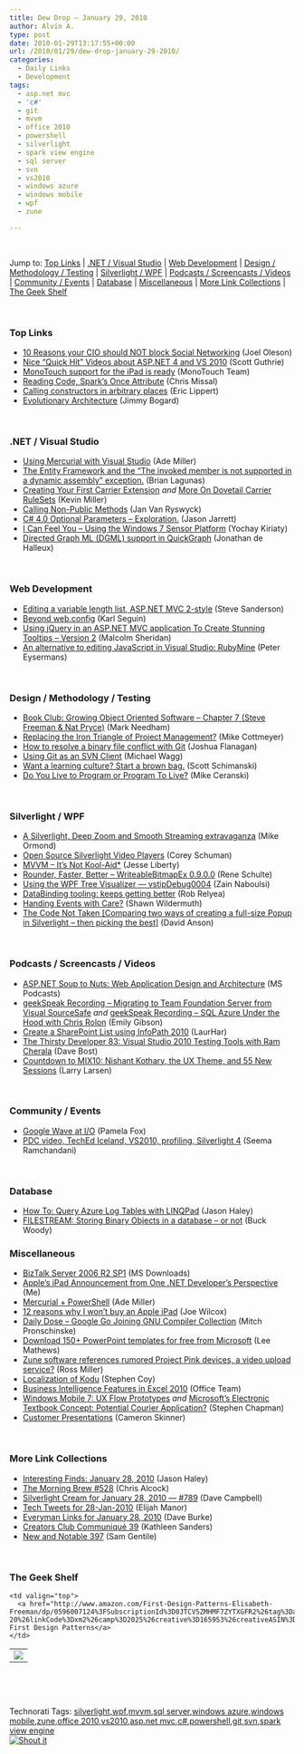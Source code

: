 ```yaml
---
title: Dew Drop – January 29, 2010
author: Alvin A.
type: post
date: 2010-01-29T13:17:55+00:00
url: /2010/01/29/dew-drop-january-29-2010/
categories:
  - Daily Links
  - Development
tags:
  - asp.net mvc
  - 'c#'
  - git
  - mvvm
  - office 2010
  - powershell
  - silverlight
  - spark view engine
  - sql server
  - svn
  - vs2010
  - windows azure
  - windows mobile
  - wpf
  - zune

---
```

&#160;

Jump to: [Top Links][1] | [.NET / Visual Studio][2] | [Web Development][3] | [Design / Methodology / Testing][4] | [Silverlight / WPF][5] | [Podcasts / Screencasts / Videos][6] | [Community / Events][7] | [Database][8] | [Miscellaneous][9] | [More Link Collections][10] | [The Geek Shelf][11] 

&#160;

### <a name="top"></a>Top Links

  * [10 Reasons your CIO should NOT block Social Networking][12] (Joel Oleson)
  * [Nice “Quick Hit” Videos about ASP.NET 4 and VS 2010][13] (Scott Guthrie)
  * [MonoTouch support for the iPad is ready][14] (MonoTouch Team)
  * [Reading Code, Spark’s Once Attribute][15] (Chris Missal)
  * [Calling constructors in arbitrary places][16] (Eric Lippert)
  * [Evolutionary Architecture][17] (Jimmy Bogard)

&#160;

### <a name="dotnet"></a>.NET / Visual Studio

  * [Using Mercurial with Visual Studio][18] (Ade Miller)
  * [The Entity Framework and the “The invoked member is not supported in a dynamic assembly” exception.][19] (Brian Lagunas)
  * [Creating Your First Carrier Extension][20] _and_&#160;[More On Dovetail Carrier RuleSets][21] (Kevin Miller)
  * [Calling Non-Public Methods][22] (Jan Van Ryswyck)
  * [C# 4.0 Optional Parameters – Exploration.][23] (Jason Jarrett)
  * [I Can Feel You – Using the Windows 7 Sensor Platform][24] (Yochay Kiriaty)
  * [Directed Graph ML (DGML) support in QuickGraph][25] (Jonathan de Halleux)

&#160;

### <a name="web"></a>Web Development

  * [Editing a variable length list, ASP.NET MVC 2-style][26] (Steve Sanderson)
  * [Beyond web.config][27] (Karl Seguin)
  * [Using jQuery in an ASP.NET MVC application To Create Stunning Tooltips &#8211; Version 2][28] (Malcolm Sheridan)
  * [An alternative to editing JavaScript in Visual Studio: RubyMine][29] (Peter Eysermans)

&#160;

### <a name="design"></a>Design / Methodology / Testing

  * [Book Club: Growing Object Oriented Software – Chapter 7 (Steve Freeman & Nat Pryce)][30] (Mark Needham)
  * [Replacing the Iron Triangle of Project Management?][31] (Mike Cottmeyer)
  * [How to resolve a binary file conflict with Git][32] (Joshua Flanagan)
  * [Using Git as an SVN Client][33] (Michael Wagg)
  * [Want a learning culture? Start a brown bag.][34] (Scott Schimanski)
  * [Do You Live to Program or Program To Live?][35] (Mike Ceranski)

&#160;

### <a name="silverlight"></a>Silverlight / WPF

  * [A Silverlight, Deep Zoom and Smooth Streaming extravaganza][36] (Mike Ormond)
  * [Open Source Silverlight Video Players][37] (Corey Schuman)
  * [MVVM – It’s Not Kool-Aid*][38] (Jesse Liberty)
  * [Rounder, Faster, Better &#8211; WriteableBitmapEx 0.9.0.0][39] (Rene Schulte)
  * [Using the WPF Tree Visualizer &#8212; vstipDebug0004][40] (Zain Naboulsi)
  * [DataBinding tooling: keeps getting better][41] (Rob Relyea)
  * [Handing Events with Care?][42] (Shawn Wildermuth)
  * [The Code Not Taken [Comparing two ways of creating a full-size Popup in Silverlight &#8211; then picking the best]][43] (David Anson)

&#160;

### <a name="podcasts"></a>Podcasts / Screencasts / Videos

  * [ASP.NET Soup to Nuts: Web Application Design and Architecture][44] (MS Podcasts)
  * [geekSpeak Recording &#8211; Migrating to Team Foundation Server from Visual SourceSafe][45] _and_&#160;[geekSpeak Recording &#8211; SQL Azure Under the Hood with Chris Rolon][46] (Emily Gibson)
  * [Create a SharePoint List using InfoPath 2010][47] (LaurHar)
  * [The Thirsty Developer 83: Visual Studio 2010 Testing Tools with Ram Cherala][48] (Dave Bost)
  * [Countdown to MIX10: Nishant Kothary, the UX Theme, and 55 New Sessions][49] (Larry Larsen)

&#160;

### <a name="events"></a>Community / Events

  * [Google Wave at I/O][50] (Pamela Fox)
  * [PDC video, TechEd Iceland, VS2010, profiling, Silverlight 4][51] (Seema Ramchandani)

&#160;

### <a name="db"></a>Database

  * [How To: Query Azure Log Tables with LINQPad][52] (Jason Haley)
  * [FILESTREAM: Storing Binary Objects in a database – or not][53] (Buck Woody)

<a name="sp"></a>

### <a name="misc"></a>Miscellaneous

  * [BizTalk Server 2006 R2 SP1][54] (MS Downloads)
  * [Apple’s iPad Announcement from One .NET Developer’s Perspective][55] (Me)
  * [Mercurial + PowerShell][56] (Ade Miller)
  * [12 reasons why I won&#8217;t buy an Apple iPad][57] (Joe Wilcox)
  * [Daily Dose &#8211; Google Go Joining GNU Compiler Collection][58] (Mitch Pronschinske)
  * [Download 150+ PowerPoint templates for free from Microsoft][59] (Lee Mathews)
  * [Zune software references rumored Project Pink devices, a video upload service?][60] (Ross Miller)
  * [Localization of Kodu][61] (Stephen Coy)
  * [Business Intelligence Features in Excel 2010][62] (Office Team)
  * [Windows Mobile 7: UX Flow Prototypes][63] _and_&#160;[Microsoft’s Electronic Textbook Concept: Potential Courier Application?][64] (Stephen Chapman)
  * [Customer Presentations][65] (Cameron Skinner)

&#160;

### <a name="links"></a>More Link Collections

  * [Interesting Finds: January 28, 2010][66] (Jason Haley)
  * [The Morning Brew #528][67] (Chris Alcock)
  * [Silverlight Cream for January 28, 2010 &#8212; #789][68] (Dave Campbell)
  * [Tech Tweets for 28-Jan-2010][69] (Elijah Manor)
  * [Everyman Links for January 28, 2010][70] (Dave Burke)
  * [Creators Club Communiqué 39][71] (Kathleen Sanders)
  * [New and Notable 397][72] (Sam Gentile)

&#160;

### <a name="shelf"></a>The Geek Shelf

<table border="0" cellspacing="0" cellpadding="0">
  <tr>
    <td>
      <img data-recalc-dims="1" decoding="async" src="https://i0.wp.com/ecx.images-amazon.com/images/I/51LSqrgoT1L._SL160_.jpg?w=660" />
    </td>
    
    <td valign="top">
      <a href="http://www.amazon.com/First-Design-Patterns-Elisabeth-Freeman/dp/0596007124%3FSubscriptionId%3D0JTCV5ZMHMF7ZYTXGFR2%26tag%3Dalvinashcraft-20%26linkCode%3Dxm2%26camp%3D2025%26creative%3D165953%26creativeASIN%3D0596007124">Head First Design Patterns</a>
    </td>
  </tr>
</table>

&#160;

<div style="padding-bottom: 0px; margin: 0px; padding-left: 0px; padding-right: 0px; display: inline; float: none; padding-top: 0px" id="scid:C16BAC14-9A3D-4c50-9394-FBFEF7A93539:3ee87a7b-c5cb-4eed-85bb-868942aca14b" class="wlWriterSmartContent">
  <!--dotnetkickit-->
</div>

&#160;

<div style="padding-bottom: 0px; margin: 0px; padding-left: 0px; padding-right: 0px; display: inline; float: none; padding-top: 0px" id="scid:0767317B-992E-4b12-91E0-4F059A8CECA8:b6bb0771-7864-40ee-8d45-c622da44b4d4" class="wlWriterSmartContent">
  Technorati Tags: <a href="http://technorati.com/tags/silverlight" rel="tag">silverlight</a>,<a href="http://technorati.com/tags/wpf" rel="tag">wpf</a>,<a href="http://technorati.com/tags/mvvm" rel="tag">mvvm</a>,<a href="http://technorati.com/tags/sql+server" rel="tag">sql server</a>,<a href="http://technorati.com/tags/windows+azure" rel="tag">windows azure</a>,<a href="http://technorati.com/tags/windows+mobile" rel="tag">windows mobile</a>,<a href="http://technorati.com/tags/zune" rel="tag">zune</a>,<a href="http://technorati.com/tags/office+2010" rel="tag">office 2010</a>,<a href="http://technorati.com/tags/vs2010" rel="tag">vs2010</a>,<a href="http://technorati.com/tags/asp.net+mvc" rel="tag">asp.net mvc</a>,<a href="http://technorati.com/tags/c%23" rel="tag">c#</a>,<a href="http://technorati.com/tags/powershell" rel="tag">powershell</a>,<a href="http://technorati.com/tags/git" rel="tag">git</a>,<a href="http://technorati.com/tags/svn" rel="tag">svn</a>,<a href="http://technorati.com/tags/spark+view+engine" rel="tag">spark view engine</a>
</div>

<div class="wlWriterHeaderFooter" style="margin:0px; padding:0px 0px 0px 0px;">
  <div class="shoutIt">
    <a rev="vote-for" href="http://dotnetshoutout.com/Submit?url=http%3a%2f%2fwww.alvinashcraft.com%2f2010%2f01%2f29%2fdew-drop-january-29-2010%2f&title=Dew+Drop+-+January+29%2c+2010"><img decoding="async" alt="Shout it" src="http://dotnetshoutout.com/image.axd?url=https://morningdew-bpc6g3a0fgaxdxcu.eastus2-01.azurewebsites.net/2010/01/29/dew-drop-january-29-2010/" style="border:0px" /></a>
  </div>
</div>

 [1]: https://morningdew-bpc6g3a0fgaxdxcu.eastus2-01.azurewebsites.net/#top
 [2]: https://morningdew-bpc6g3a0fgaxdxcu.eastus2-01.azurewebsites.net/#dotnet
 [3]: https://morningdew-bpc6g3a0fgaxdxcu.eastus2-01.azurewebsites.net/#web
 [4]: https://morningdew-bpc6g3a0fgaxdxcu.eastus2-01.azurewebsites.net/#design
 [5]: https://morningdew-bpc6g3a0fgaxdxcu.eastus2-01.azurewebsites.net/#silverlight
 [6]: https://morningdew-bpc6g3a0fgaxdxcu.eastus2-01.azurewebsites.net/#podcasts
 [7]: https://morningdew-bpc6g3a0fgaxdxcu.eastus2-01.azurewebsites.net/#events
 [8]: https://morningdew-bpc6g3a0fgaxdxcu.eastus2-01.azurewebsites.net/#db
 [9]: https://morningdew-bpc6g3a0fgaxdxcu.eastus2-01.azurewebsites.net/#misc
 [10]: https://morningdew-bpc6g3a0fgaxdxcu.eastus2-01.azurewebsites.net/#links
 [11]: https://morningdew-bpc6g3a0fgaxdxcu.eastus2-01.azurewebsites.net/#shelf
 [12]: http://feedproxy.google.com/~r/JoelsSharepointLand/~3/RJNaGh8gcPQ/ViewPost.aspx
 [13]: http://weblogs.asp.net/scottgu/archive/2010/01/28/nice-quick-hit-videos-about-asp-net-4-and-vs-2010.aspx
 [14]: http://www.mono-project.com/newstouch/archive/2010/Jan-28.html
 [15]: http://feedproxy.google.com/~r/LosTechies/~3/pgA75U6LhJo/reading-code-spark-s-once-attribute.aspx
 [16]: http://blogs.msdn.com/ericlippert/archive/2010/01/28/calling-constructors-in-arbitrary-places.aspx
 [17]: http://feedproxy.google.com/~r/LosTechies/~3/2g_hN_jTAGc/evolutionary-architecture.aspx
 [18]: http://www.ademiller.com/blogs/tech/2010/01/using-mercurial-with-visual-studio/?&owa_from=feed&owa_sid=
 [19]: http://elegantcode.com/2010/01/28/the-entity-framework-and-the-the-invoked-member-is-not-supported-in-a-dynamic-assembly-exception/
 [20]: http://feedproxy.google.com/~r/KevinMiller/~3/DytzWr6g2hg/creating-your-first-carrier-extension.aspx
 [21]: http://feedproxy.google.com/~r/KevinMiller/~3/OZ8DDTgy4GA/more-on-dovetail-carrier-rulesets.aspx
 [22]: http://elegantcode.com/2010/01/28/calling-non-public-methods/
 [23]: http://elegantcode.com/2010/01/28/c-4-0-optional-parameters-exploration/
 [24]: http://windowsteamblog.com/blogs/developers/archive/2010/01/28/i-can-feel-you-using-the-windows-7-sensor-platform.aspx
 [25]: http://feedproxy.google.com/~r/PelisFarm/~3/9KHKq8r9_KI/DirectedGraphMLDGMLSupportInQuickGraph.aspx
 [26]: http://feeds.codeville.net/~r/SteveCodeville/~3/6I0Rv4zZJcU/
 [27]: http://codebetter.com/blogs/karlseguin/archive/2010/01/28/beyond-web-config.aspx
 [28]: http://feedproxy.google.com/~r/netCurryRecentArticles/~3/ZEZZCmMpsJg/ShowArticle.aspx
 [29]: http://peter.worksontheweb.net/post.aspx?id=a99f3b12-5429-4c65-884f-f2e526ec377c
 [30]: http://feedproxy.google.com/~r/MarkNeedham/~3/_twD_TMmIcM/
 [31]: http://feedproxy.google.com/~r/LeadingAgile/~3/_f8mvIQi1ps/replacing-iron-triangle-of-project.html
 [32]: http://feedproxy.google.com/~r/JoshuaFlanagan/~3/uWIxK1oRfjg/how-to-resolve-a-binary-file-conflict-with-git.aspx
 [33]: http://mikewagg.blogspot.com/2010/01/using-git-as-svn-client.html
 [34]: http://elegantcode.com/2010/01/28/want-a-learning-culture-start-a-brown-bag/
 [35]: http://feedproxy.google.com/~r/codecapers/~3/IC2zcYmXbyA/post.aspx
 [36]: http://feedproxy.google.com/~r/mikeormond/~3/E9BfnemQhq0/358246122
 [37]: http://feeds.dzone.com/~r/zones/dotnet/~3/eJiBePuDar4/open-source-silverlight-video
 [38]: http://feedproxy.google.com/~r/JesseLiberty-SilverlightGeek/~3/elGQxVZnmuY/mvvm-it-s-not-kool-aid.aspx
 [39]: http://kodierer.blogspot.com/2010/01/rounder-faster-better-writeablebitmapex.html
 [40]: http://feedproxy.google.com/~r/zainnab/~3/G3SxjoB20Yw/using-the-wpf-tree-visualizer-vstipdebug0004.aspx
 [41]: http://blogs.windowsclient.net/rob_relyea/archive/2010/01/28/databinding-tooling-keeps-getting-better.aspx
 [42]: http://wildermuth.com/2010/01/28/Handing_Events_with_Care
 [43]: http://blogs.msdn.com/delay/archive/2010/01/28/the-code-not-taken-comparing-two-ways-of-creating-a-full-size-popup-in-silverlight-then-picking-the-best.aspx
 [44]: http://www.microsoft.com/events/podcasts/default.aspx?audience=Audience-e5381407-359f-4922-97d0-0237af790eee&pageId=x1401&source=Microsoft-Podcasts-for-Developers
 [45]: http://channel9.msdn.com/shows/geekSpeak/geekSpeak-Recording-Migrating-to-Team-Foundation-Server-from-Visual-SourceSafe/
 [46]: http://channel9.msdn.com/shows/geekSpeak/geekSpeak-Recording-SQL-Azure-Under-the-Hood-with-Chris-Rolon/
 [47]: http://channel9.msdn.com/posts/laurhar/Create-a-SharePoint-List-using-InfoPath-2010/
 [48]: http://feedproxy.google.com/~r/ThirstyDeveloperPodcast/~3/rR1Yco3Is90/TheThirstyDeveloper83VisualStudio2010TestingToolsWithRamCherala.aspx
 [49]: http://channel9.msdn.com/posts/LarryLarsen/Countdown-to-MIX10-Nishant-Kothary-the-UX-Theme-and-55-New-Sessions/
 [50]: http://feedproxy.google.com/~r/GoogleWaveDeveloperBlog/~3/14svApyVe60/google-wave-at-io.html
 [51]: http://blogs.msdn.com/seema/archive/2010/01/28/pdc-vs2010-profiling-silverlight-4.aspx
 [52]: http://jasonhaley.com/blog/post.aspx?id=1b2ee64b-bc33-4119-937e-135b4d70e4b5
 [53]: http://blogs.msdn.com/buckwoody/archive/2010/01/28/filestream-storing-binary-objects-in-a-database-or-not.aspx
 [54]: http://feedproxy.google.com/~r/MicrosoftDownloadCenter/~3/mlLER4pvCt0/details.aspx
 [55]: http://feeds.dzone.com/~r/zones/dotnet/~3/CIB4gDDqz8U/apple%E2%80%99s-ipad-announcement-one
 [56]: http://www.ademiller.com/blogs/tech/2010/01/mercurial-and-powershell/?&owa_from=feed&owa_sid=
 [57]: http://feeds.betanews.com/~r/bn/~3/2keQHNRVarg/1264697715
 [58]: http://feeds.dzone.com/~r/zones/dotnet/~3/zsojtNatcGc/dzone-daily-dose-129
 [59]: http://www.pheedcontent.com/click.phdo?i=510ec6e1381df0d80895e0700ef6d22c
 [60]: http://www.engadget.com/2010/01/28/zune-software-references-rumored-project-pink-devices-a-video-up/
 [61]: http://community.research.microsoft.com/blogs/kodu/archive/2010/01/28/localization-of-kodu.aspx
 [62]: http://blogs.technet.com/office2010/archive/2010/01/28/business-intelligence-features-in-excel-2010.aspx
 [63]: http://feedproxy.google.com/~r/msftkitchenfeed/~3/TzeAtvpJ3xg/windows-mobile-7-ux-flow-prototypes.html
 [64]: http://feedproxy.google.com/~r/msftkitchenfeed/~3/fQWRx2PyRO8/microsofts-electronic-textbook-potential-courier-app.html
 [65]: http://blogs.msdn.com/camerons/archive/2010/01/28/customer-presentations.aspx
 [66]: http://jasonhaley.com/blog/post.aspx?id=513837c2-d1fd-4067-b159-f99586fbf4ea
 [67]: http://feedproxy.google.com/~r/ReflectivePerspective/~3/-KlPpOxwlUc/
 [68]: http://geekswithblogs.net/WynApseTechnicalMusings/archive/2010/01/28/137688.aspx
 [69]: http://elijahmanor.com/webdevdotnet/post.aspx?id=d6542e75-ede6-44bb-b118-9e8d633ee903
 [70]: http://feedproxy.google.com/~r/DaveBurke/~3/9wVUQeKHTJQ/post.aspx
 [71]: http://blogs.msdn.com/xna/archive/2010/01/28/creators-club-communiqu-39.aspx
 [72]: http://feedproxy.google.com/~r/SamGentile/~3/QFGzWNY6sUY/